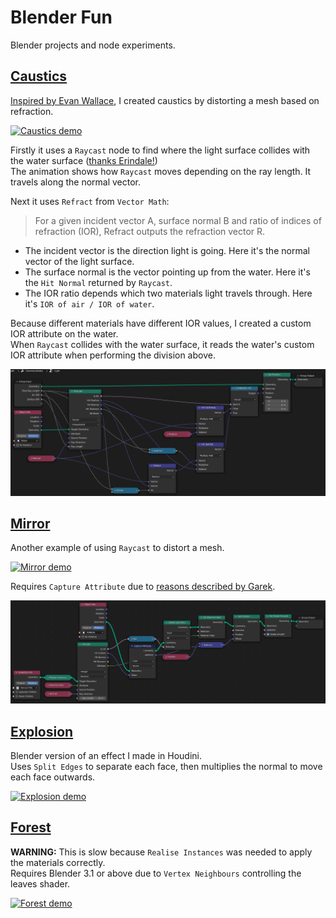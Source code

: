 # Blender Fun
Blender projects and node experiments.

## [Caustics](caustics.blend)
[Inspired by Evan Wallace](https://medium.com/@evanwallace/rendering-realtime-caustics-in-webgl-2a99a29a0b2c), I created caustics by distorting a mesh based on refraction.

[<img src="images/causticanim.gif?raw=true" width="480" alt="Caustics demo">](caustics.blend)

Firstly it uses a `Raycast` node to find where the light surface collides with the water surface ([thanks Erindale!](https://www.youtube.com/watch?v=ZCCQXoJoIK4))
<br>
The animation shows how `Raycast` moves depending on the ray length. It travels along the normal vector.

Next it uses `Refract` from `Vector Math`:

> For a given incident vector A, surface normal B and ratio of indices of refraction (IOR), Refract outputs the refraction vector R.

- The incident vector is the direction light is going. Here it's the normal vector of the light surface.
- The surface normal is the vector pointing up from the water. Here it's the `Hit Normal` returned by `Raycast`.
- The IOR ratio depends which two materials light travels through. Here it's `IOR of air / IOR of water`.

Because different materials have different IOR values, I created a custom IOR attribute on the water.
<br>
When `Raycast` collides with the water surface, it reads the water's custom IOR attribute when performing the division above.

<img src="images/causticnodes.png?raw=true" alt="Caustics nodes">

## [Mirror](mirror.blend)

Another example of using `Raycast` to distort a mesh.

[<img src="images/mirroranim.gif?raw=true" width="480" alt="Mirror demo">](mirror.blend)

Requires `Capture Attribute` due to [reasons described by Garek](https://developer.blender.org/T94218).

<img src="images/mirrornodes.png?raw=true" alt="Mirror nodes">

## [Explosion](explosion.blend)

Blender version of an effect I made in Houdini.
<br>
Uses `Split Edges` to separate each face, then multiplies the normal to move each face outwards.

[<img src="images/explosionanim.gif?raw=true" width="480" alt="Explosion demo">](explosion.blend)

## [Forest](forest.blend)

**WARNING:** This is slow because `Realise Instances` was needed to apply the materials correctly.
<br>
Requires Blender 3.1 or above due to `Vertex Neighbours` controlling the leaves shader.

[<img src="images/forestanim.gif?raw=true" width="720" alt="Forest demo">](forest.blend)
